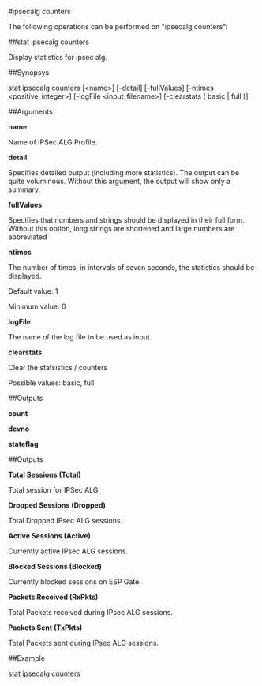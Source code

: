 #ipsecalg counters

The following operations can be performed on "ipsecalg counters":


##stat ipsecalg counters

Display statistics for ipsec alg.


##Synopsys

stat ipsecalg counters [&lt;name>] [-detail] [-fullValues] [-ntimes &lt;positive_integer>] [-logFile &lt;input_filename>] [-clearstats ( basic | full )]


##Arguments

<b>name</b>
Name of IPSec ALG Profile.

<b>detail</b>
Specifies detailed output (including more statistics). The output can be quite voluminous. Without this argument, the output will show only a summary.

<b>fullValues</b>
Specifies that numbers and strings should be displayed in their full form. Without this option, long strings are shortened and large numbers are abbreviated

<b>ntimes</b>
The number of times, in intervals of seven seconds, the statistics should be displayed.
Default value: 1
Minimum value: 0

<b>logFile</b>
The name of the log file to be used as input.

<b>clearstats</b>
Clear the statsistics / counters
Possible values: basic, full



##Outputs

<b>count</b>

<b>devno</b>

<b>stateflag</b>



##Outputs

<b>Total Sessions (Total)</b>
Total session for IPSec ALG.

<b>Dropped Sessions (Dropped)</b>
Total Dropped IPsec ALG sessions.

<b>Active Sessions (Active)</b>
Currently active IPsec ALG sessions.

<b>Blocked Sessions (Blocked)</b>
Currently blocked sessions on ESP Gate.

<b>Packets Received (RxPkts)</b>
Total Packets received during IPsec ALG sessions.

<b>Packets Sent (TxPkts)</b>
Total Packets sent during IPsec ALG sessions.



##Example

stat ipsecalg counters

